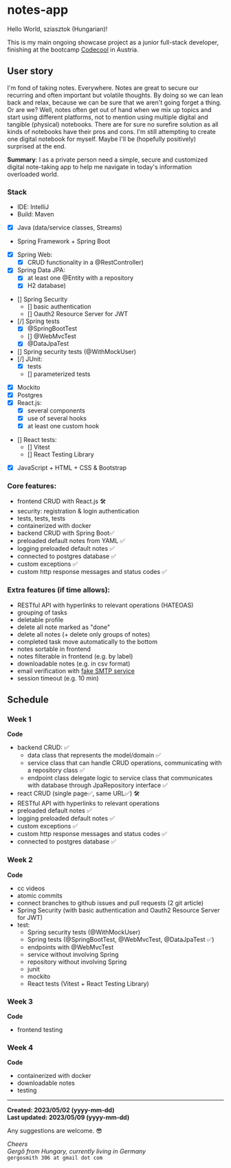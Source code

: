 # notes-app

Hello World, sziasztok (Hungarian)!

This is my main ongoing showcase project as a junior full-stack developer, finishing at the bootcamp [Codecool](https://codecool.com/at/) in Austria.

## User story ##
I'm fond of taking notes. Everywhere. Notes are great to secure our recurring and often important but volatile thoughts. By doing so we can lean back and relax, because we can be sure that we aren't going forget a thing. Or are we? Well, notes often get out of hand when we mix up topics and start using different platforms, not to mention using multiple digital and tangible (physical) notebooks. There are for sure no surefire solution as all kinds of notebooks have their pros and cons. I'm still attempting to create one digital notebook for myself. Maybe I'll be (hopefully positively) surprised at the end. 

**Summary**: I as a private person need a simple, secure and customized digital note-taking app to help me navigate in today's information overloaded world.

### Stack ###
- IDE: IntelliJ
- Build: Maven
- [x] Java (data/service classes, Streams)
- Spring Framework + Spring Boot
- [x] Spring Web:
  - [x] CRUD functionality in a @RestController)
- [x] Spring Data JPA:
  - [x] at least one @Entity with a repository
  - [x] H2 database)
- [] Spring Security
  - [] basic authentication
  - [] Oauth2 Resource Server for JWT
- [/] Spring tests
  - [x] @SpringBootTest
  - [] @WebMvcTest
  - [x] @DataJpaTest
- [] Spring security tests (@WithMockUser)
- [/] JUnit:
  - [x] tests
  - [] parameterized tests
- [x] Mockito
- [x] Postgres
- [x] React.js:
  - [x] several components
  - [x] use of several hooks
  - [x] at least one custom hook
- [] React tests:
  - [] Vitest
  - [] React Testing Library
- [x] JavaScript + HTML + CSS & Bootstrap

### Core features: ###
- frontend CRUD with React.js 🛠️
- security: registration & login authentication
- tests, tests, tests
- containerized with docker
- backend CRUD with Spring Boot✅
- preloaded default notes from YAML ✅
- logging preloaded default notes ✅
- connected to postgres database ✅
- custom exceptions ✅
- custom http response messages and status codes ✅

### Extra features (if time allows): ###
- RESTful API with hyperlinks to relevant operations (HATEOAS)
- grouping of tasks
- deletable profile
- delete all note marked as "done"
- delete all notes (+ delete only groups of notes)
- completed task move automatically to the bottom
- notes sortable in frontend
- notes filterable in frontend (e.g. by label)
- downloadable notes (e.g. in csv format)
- email verification with [fake SMTP service](https://ethereal.email/)
- session timeout (e.g. 10 min)

## Schedule ##

### Week 1 ###

**Code**
- backend CRUD: ✅
    - data class that represents the model/domain ✅
    - service class that can handle CRUD operations, communicating with a repository class ✅
    - endpoint class delegate logic to service class that communicates with database through JpaRepository interface ✅
- react CRUD (single page✅, same URL✅) 🛠️
- RESTful API with hyperlinks to relevant operations
- preloaded default notes ✅
- logging preloaded default notes ✅
- custom exceptions ✅
- custom http response messages and status codes ✅
- connected to postgres database ✅

### Week 2 ###

**Code**
- cc videos
- atomic commits
- connect branches to github issues and pull requests (2 git article)
- Spring Security (with basic authentication and Oauth2 Resource  Server for JWT)
- test:
    - Spring security tests (@WithMockUser)
    - Spring tests (@SpringBootTest, @WebMvcTest, @DataJpaTest ✅)
    - endpoints with @WebMvcTest
    - service without involving Spring
    - repository without involving Spring
    - junit
    - mockito
    - React tests (Vitest + React Testing Library)

### Week 3 ###

**Code**
- frontend testing

### Week 4 ###

**Code**
- containerized with docker
- downloadable notes
- testing

---

**Created: 2023/05/02 (yyyy-mm-dd) <br />
Last updated: 2023/05/09 (yyyy-mm-dd)**

Any suggestions are welcome. 😎

_Cheers <br />
Gergő from Hungary, currently living in Germany_<br />
`gergosmith 306 at gmail dot com`
